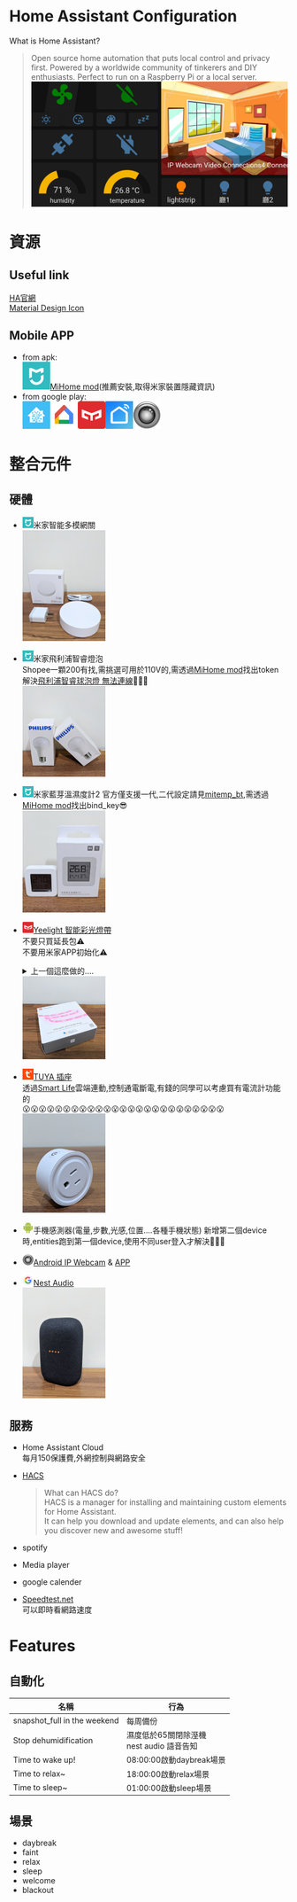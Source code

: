 # Home Assistant Configuration
What is Home Assistant? 
>Open source home automation that puts local control and privacy first. Powered by a worldwide community of tinkerers and DIY enthusiasts. Perfect to run on a Raspberry Pi or a local server.\
![](pictures/lovelace.jpg)

# 資源
## Useful link
[HA官網](https://www.home-assistant.io/)\
[Material Design Icon](https://materialdesignicons.com/)
## Mobile APP
+ from apk:\
  [<img src="pictures/xiaomi.webp" alt="drawing" width="50"/>MiHome mod](https://www.kapiba.ru/2017/11/mi-home.html)(推薦安裝,取得米家裝置隱藏資訊)
+ from google play:\
  [<img src="pictures/home_assistant.webp" alt="drawing" width="50"/>](https://play.google.com/store/apps/details?id=io.homeassistant.companion.android)[<img src="pictures/google_home.webp" alt="drawing" width="50"/>](https://play.google.com/store/apps/details?id=com.google.android.apps.chromecast.app&hl=zh_TW)[<img src="pictures/yeelight.webp" alt="drawing" width="50"/>](https://play.google.com/store/apps/details?id=com.yeelight.cherry&hl=zh_TW)[<img src="pictures/smart_life.webp" alt="drawing" width="50"/>](https://play.google.com/store/apps/details?id=com.tuya.smartlife&hl=zh_TW)[<img src="pictures/ipcam.webp" alt="drawing" width="50"/>](https://play.google.com/store/apps/details?id=com.pas.webcam&hl=zh_TW)

# 整合元件
## 硬體
+ <img src="pictures/xiaomi.webp" alt="drawing" width="20"/>米家智能多模網關\
  <img src="pictures/mi_hub.jpg" alt="drawing" width="150"/>

+ <img src="pictures/xiaomi.webp" alt="drawing" width="20"/>米家飛利浦智睿燈泡\
  Shopee一顆200有找,需挑選可用於110V的,需透過[MiHome mod](https://www.kapiba.ru/2017/11/mi-home.html)找出token\
  解決[飛利浦智睿球泡燈 無法連線](https://www.mobile01.com/topicdetail.php?f=168&t=5504047&p=2#79311340):hammer::hammer::hammer:\
  <img src="pictures/xiaomi_miio.jpg" alt="drawing" width="150"/>

+ <img src="pictures/xiaomi.webp" alt="drawing" width="20"/>米家藍芽溫濕度計2
  官方僅支援一代,二代設定請見[mitemp_bt](https://github.com/custom-components/sensor.mitemp_bt),需透過[MiHome mod](https://www.kapiba.ru/2017/11/mi-home.html)找出bind_key:sunglasses:\
  <img src="pictures/mi_bt.jpg" alt="drawing" width="150"/>

+ <img src="pictures/yeelight.webp" alt="drawing" width="20"/>[Yeelight 智能彩光燈帶](https://www.home-assistant.io/integrations/yeelight/)\
  不要只買延長包:warning:\
  不要用米家APP初始化:warning:
  <details>
    <summary>上一個這麼做的....</summary>
    又重新初始化一次設備
    <br/>
    <img src="pictures/yee.jpg" alt="drawing" width="150"/>
  </details>
  <img src="pictures/yeelightstrip.jpg" alt="drawing" width="150"/>

+ <img src="pictures/tuya.webp" alt="drawing" width="20"/>[TUYA 插座](https://www.home-assistant.io/integrations/tuya/)\
  透過[Smart Life](https://play.google.com/store/apps/details?id=com.tuya.smartlife)雲端連動,控制通電斷電,有錢的同學可以考慮買有電流計功能的\
  :open_mouth::open_mouth::open_mouth::open_mouth::open_mouth::open_mouth::open_mouth::open_mouth::open_mouth::open_mouth::open_mouth::open_mouth::open_mouth::open_mouth::open_mouth::open_mouth::open_mouth::open_mouth::open_mouth::open_mouth::open_mouth::open_mouth::open_mouth::open_mouth::open_mouth:\
  <img src="pictures/tuya_switch.jpg" alt="drawing" width="150"/>

+ <img src="pictures/android.png" alt="drawing" width="20"/>手機感測器(電量,步數,光感,位置....各種手機狀態)
  新增第二個device時,entities跑到第一個device,使用不同user登入才解決:hammer::hammer::hammer:

+ <img src="pictures/ipcam.webp" alt="drawing" width="20"/>[Android IP Webcam](https://www.home-assistant.io/integrations/android_ip_webcam/) & [APP](https://play.google.com/store/apps/details?id=com.pas.webcam&hl=zh_TW)

+ <img src="pictures/google.webp" alt="drawing" width="20"/>[Nest Audio](https://store.google.com/tw/product/nest_audio)\
  <img src="pictures/nest_audio.jpg" alt="drawing" width="150"/>

## 服務
+ Home Assistant Cloud\
  每月150保護費,外網控制與網路安全

+ [HACS](https://hacs.xyz/docs/installation/manual_cli)
  >What can HACS do?\
HACS is a manager for installing and maintaining custom elements for Home Assistant.\
It can help you download and update elements, and can also help you discover new and awesome stuff!
+ spotify
+ Media player
+ google calender
+ [Speedtest.net](https://www.home-assistant.io/integrations/speedtestdotnet)\
  可以即時看網路速度


# Features
## 自動化
|名稱                        |行為|
|-                           |-|
|snapshot_full in the weekend|每周備份|
|Stop dehumidification       |濕度低於65關閉除溼機<br>nest audio 語音告知|
|Time to wake up!            |08:00:00啟動daybreak場景|
|Time to relax~              |18:00:00啟動relax場景|
|Time to sleep~              |01:00:00啟動sleep場景|

## 場景
+ daybreak
+ faint
+ relax
+ sleep
+ welcome
+ blackout
